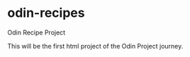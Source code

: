 # odin-recipes
Odin Recipe Project

This will be the first html project of the Odin Project journey.
